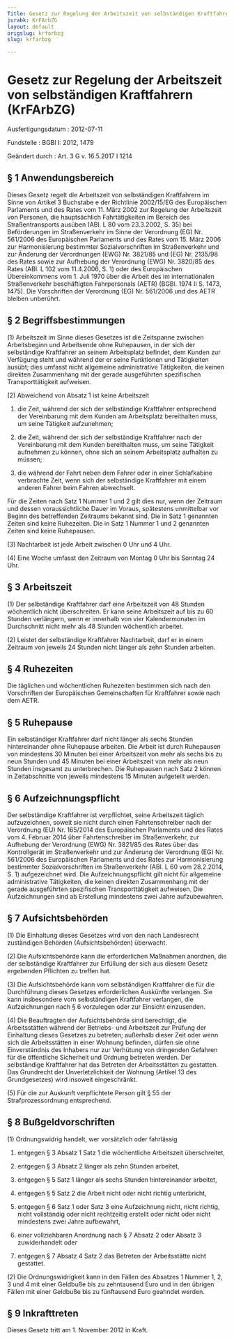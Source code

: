 ```yaml
---
Title: Gesetz zur Regelung der Arbeitszeit von selbständigen Kraftfahrern
jurabk: KrFArbZG
layout: default
origslug: krfarbzg
slug: krfarbzg

---
```


# Gesetz zur Regelung der Arbeitszeit von selbständigen Kraftfahrern (KrFArbZG)

Ausfertigungsdatum
:   2012-07-11

Fundstelle
:   BGBl I: 2012, 1479

Geändert durch
:   Art. 3 G v. 16.5.2017 I 1214


## § 1 Anwendungsbereich

Dieses Gesetz regelt die Arbeitszeit von selbständigen Kraftfahrern im Sinne von Artikel 3 Buchstabe e der Richtlinie 2002/15/EG des Europäischen Parlaments und des Rates vom 11. März 2002 zur Regelung der Arbeitszeit von Personen, die hauptsächlich Fahrtätigkeiten im Bereich des Straßentransports ausüben (ABl. L 80 vom 23.3.2002, S. 35) bei Beförderungen im Straßenverkehr im Sinne der Verordnung (EG) Nr. 561/2006 des Europäischen Parlaments und des Rates vom 15. März 2006 zur Harmonisierung bestimmter Sozialvorschriften im Straßenverkehr und zur Änderung der Verordnungen (EWG) Nr. 3821/85 und (EG) Nr. 2135/98 des Rates sowie zur Aufhebung der Verordnung (EWG) Nr. 3820/85 des Rates (ABl. L 102 vom 11.4.2006, S. 1) oder des Europäischen Übereinkommens vom 1. Juli 1970 über die Arbeit des im internationalen Straßenverkehr beschäftigten Fahrpersonals (AETR) (BGBl. 1974 II S. 1473, 1475). Die Vorschriften der Verordnung (EG) Nr. 561/2006 und des AETR bleiben unberührt.


## § 2 Begriffsbestimmungen

(1) Arbeitszeit im Sinne dieses Gesetzes ist die Zeitspanne zwischen Arbeitsbeginn und Arbeitsende ohne Ruhepausen, in der sich der selbständige Kraftfahrer an seinem Arbeitsplatz befindet, dem Kunden zur Verfügung steht und während der er seine Funktionen und Tätigkeiten ausübt; dies umfasst nicht allgemeine administrative Tätigkeiten, die keinen direkten Zusammenhang mit der gerade ausgeführten spezifischen Transporttätigkeit aufweisen.

(2) Abweichend von Absatz 1 ist keine Arbeitszeit

1.  die Zeit, während der sich der selbständige Kraftfahrer entsprechend der Vereinbarung mit dem Kunden am Arbeitsplatz bereithalten muss, um seine Tätigkeit aufzunehmen;


2.  die Zeit, während der sich der selbständige Kraftfahrer nach der Vereinbarung mit dem Kunden bereithalten muss, um seine Tätigkeit aufnehmen zu können, ohne sich an seinem Arbeitsplatz aufhalten zu müssen;


3.  die während der Fahrt neben dem Fahrer oder in einer Schlafkabine verbrachte Zeit, wenn sich der selbständige Kraftfahrer mit einem anderen Fahrer beim Fahren abwechselt.



Für die Zeiten nach Satz 1 Nummer 1 und 2 gilt dies nur, wenn der Zeitraum und dessen voraussichtliche Dauer im Voraus, spätestens unmittelbar vor Beginn des betreffenden Zeitraums bekannt sind. Die in Satz 1 genannten Zeiten sind keine Ruhezeiten. Die in Satz 1 Nummer 1 und 2 genannten Zeiten sind keine Ruhepausen.

(3) Nachtarbeit ist jede Arbeit zwischen 0 Uhr und 4 Uhr.

(4) Eine Woche umfasst den Zeitraum von Montag 0 Uhr bis Sonntag 24 Uhr.


## § 3 Arbeitszeit

(1) Der selbständige Kraftfahrer darf eine Arbeitszeit von 48 Stunden wöchentlich nicht überschreiten. Er kann seine Arbeitszeit auf bis zu 60 Stunden verlängern, wenn er innerhalb von vier Kalendermonaten im Durchschnitt nicht mehr als 48 Stunden wöchentlich arbeitet.

(2) Leistet der selbständige Kraftfahrer Nachtarbeit, darf er in einem Zeitraum von jeweils 24 Stunden nicht länger als zehn Stunden arbeiten.


## § 4 Ruhezeiten

Die täglichen und wöchentlichen Ruhezeiten bestimmen sich nach den Vorschriften der Europäischen Gemeinschaften für Kraftfahrer sowie nach dem AETR.


## § 5 Ruhepause

Ein selbständiger Kraftfahrer darf nicht länger als sechs Stunden hintereinander ohne Ruhepause arbeiten. Die Arbeit ist durch Ruhepausen von mindestens 30 Minuten bei einer Arbeitszeit von mehr als sechs bis zu neun Stunden und 45 Minuten bei einer Arbeitszeit von mehr als neun Stunden insgesamt zu unterbrechen. Die Ruhepausen nach Satz 2 können in Zeitabschnitte von jeweils mindestens 15 Minuten aufgeteilt werden.


## § 6 Aufzeichnungspflicht

Der selbständige Kraftfahrer ist verpflichtet, seine Arbeitszeit täglich aufzuzeichnen, soweit sie nicht durch einen Fahrtenschreiber nach der Verordnung (EU) Nr. 165/2014 des Europäischen Parlaments und des Rates vom 4. Februar 2014 über Fahrtenschreiber im Straßenverkehr, zur Aufhebung der Verordnung (EWG) Nr. 3821/85 des Rates über das Kontrollgerät im Straßenverkehr und zur Änderung der Verordnung (EG) Nr. 561/2006 des Europäischen Parlaments und des Rates zur Harmonisierung bestimmter Sozialvorschriften im Straßenverkehr (ABl. L 60 vom 28.2.2014, S. 1) aufgezeichnet wird. Die Aufzeichnungspflicht gilt nicht für allgemeine administrative Tätigkeiten, die keinen direkten Zusammenhang mit der gerade ausgeführten spezifischen Transporttätigkeit aufweisen. Die Aufzeichnungen sind ab Erstellung mindestens zwei Jahre aufzubewahren.


## § 7 Aufsichtsbehörden

(1) Die Einhaltung dieses Gesetzes wird von den nach Landesrecht zuständigen Behörden (Aufsichtsbehörden) überwacht.

(2) Die Aufsichtsbehörde kann die erforderlichen Maßnahmen anordnen, die der selbständige Kraftfahrer zur Erfüllung der sich aus diesem Gesetz ergebenden Pflichten zu treffen hat.

(3) Die Aufsichtsbehörde kann vom selbständigen Kraftfahrer die für die Durchführung dieses Gesetzes erforderlichen Auskünfte verlangen. Sie kann insbesondere vom selbständigen Kraftfahrer verlangen, die Aufzeichnungen nach § 6 vorzulegen oder zur Einsicht einzusenden.

(4) Die Beauftragten der Aufsichtsbehörde sind berechtigt, die Arbeitsstätten während der Betriebs- und Arbeitszeit zur Prüfung der Einhaltung dieses Gesetzes zu betreten; außerhalb dieser Zeit oder wenn sich die Arbeitsstätten in einer Wohnung befinden, dürfen sie ohne Einverständnis des Inhabers nur zur Verhütung von dringenden Gefahren für die öffentliche Sicherheit und Ordnung betreten werden. Der selbständige Kraftfahrer hat das Betreten der Arbeitsstätten zu gestatten. Das Grundrecht der Unverletzlichkeit der Wohnung (Artikel 13 des Grundgesetzes) wird insoweit eingeschränkt.

(5) Für die zur Auskunft verpflichtete Person gilt § 55 der Strafprozessordnung entsprechend.


## § 8 Bußgeldvorschriften

(1) Ordnungswidrig handelt, wer vorsätzlich oder fahrlässig

1.  entgegen § 3 Absatz 1 Satz 1 die wöchentliche Arbeitszeit überschreitet,


2.  entgegen § 3 Absatz 2 länger als zehn Stunden arbeitet,


3.  entgegen § 5 Satz 1 länger als sechs Stunden hintereinander arbeitet,


4.  entgegen § 5 Satz 2 die Arbeit nicht oder nicht richtig unterbricht,


5.  entgegen § 6 Satz 1 oder Satz 3 eine Aufzeichnung nicht, nicht richtig, nicht vollständig oder nicht rechtzeitig erstellt oder nicht oder nicht mindestens zwei Jahre aufbewahrt,


6.  einer vollziehbaren Anordnung nach § 7 Absatz 2 oder Absatz 3 zuwiderhandelt oder


7.  entgegen § 7 Absatz 4 Satz 2 das Betreten der Arbeitsstätte nicht gestattet.




(2) Die Ordnungswidrigkeit kann in den Fällen des Absatzes 1 Nummer 1, 2, 3 und 4 mit einer Geldbuße bis zu zehntausend Euro und in den übrigen Fällen mit einer Geldbuße bis zu fünftausend Euro geahndet werden.


## § 9 Inkrafttreten

Dieses Gesetz tritt am 1. November 2012 in Kraft.

